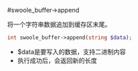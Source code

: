 #swoole_buffer->append

将一个字符串数据追加到缓存区末尾。
```php
int swoole_buffer->append(string $data);
```

* $data是要写入的数据，支持二进制内容
* 执行成功后，会返回新的长度

